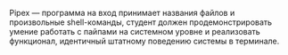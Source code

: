 Pipex — программа на вход принимает названия файлов и произвольные shell-команды, студент должен продемонстрировать умение работать с пайпами на системном уровне и реализовать функционал, идентичный штатному поведению системы в терминале.